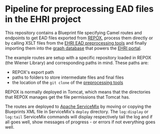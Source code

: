 # Pipeline for preprocessing EAD files in the EHRI project

This repository contains a Blueprint file specifying Camel routes and endpoints to get EAD files exported from [REPOX][repox], process them directly or by calling XSLT files from the [EHRI EAD preprocessing tools][ehri-ead-preprocessing] and finally importing them into the [graph database][ehri-rest] that powers the [EHRI portal][portal].

The example routes are setup with a specific repository loaded in REPOX (the Wiener Library) and corresponding paths in mind. These paths are:

- REPOX's export path
- paths to folders to store intermediate files and final files
- the location of the `git clone` of the [preprocessing tools][ehri-ead-preprocessing]

REPOX is normally deployed in Tomcat, which means that the directories that REPOX manages get the file permissions that Tomcat has.

The routes are deployed to [Apache ServiceMix][servicemix] by moving or copying the Blueprints XML file in ServiceMix's `deploy` directory. The `log:display` or `log:tail` ServiceMix commands will display respectively tail the log and if all goes well, show messages of progress - or errors if not everything goes well.

[repox]: https://github.com/europeana/REPOX
[ehri-ead-preprocessing]: https://github.com/EHRI/ehri-ead-preprocessing
[ehri-rest]: https://github.com/EHRI/ehri-rest
[portal]: https://portal.ehri-project.eu
[servicemix]: http://servicemix.apache.org
